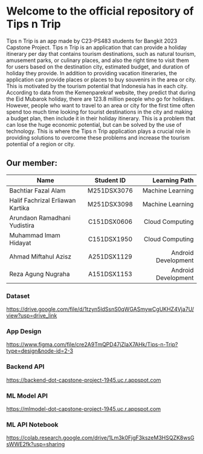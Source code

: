# Welcome to the official repository of Tips n Trip
Tips n Trip is an app made by C23-PS483 students for Bangkit 2023 Capstone Project.
Tips n Trip is an application that can provide a holiday itinerary per day that contains tourism destinations, such as natural tourism, amusement parks, or culinary places, and also the right time to visit them for users based on the destination city, estimated budget, and duration of holiday they provide. In addition to providing vacation itineraries, the application can provide places or places to buy souvenirs in the area or city. This is motivated by the tourism potential that Indonesia has in each city. According to data from the Kemenparekraf website, they predict that during the Eid Mubarok holiday, there are 123.8 million people who go for holidays. However, people who want to travel to an area or city for the first time often spend too much time looking for tourist destinations in the city and making a budget plan, then include it in their holiday itinerary. This is a problem that can lose the huge economic potential, but can be solved by the use of technology. This is where the Tips n Trip application plays a crucial role in providing solutions to overcome these problems and increase the tourism potential of a region or city.

## Our member:

| Name        | Student ID           | Learning Path  |
| ------------- |:-------------:| -----:|
| Bachtiar Fazal Alam | M251DSX3076 |  Machine Learning |
| Halif Fachrizal Erliawan Kartika | M251DSX3098 |  Machine Learning |
| Arundaon Ramadhani Yudistira | C151DSX0606 | Cloud Computing |
| Muhammad Imam Hidayat | C151DSX1950 | Cloud Computing |
| Ahmad Miftahul Azisz | A251DSX1129 | Android Development |
| Reza Agung Nugraha | A151DSX1153 | Android Development |

### Dataset
https://drive.google.com/file/d/1tzyn5ldSsnS0qWGASmywCgUKHZ4Vja7U/view?usp=drive_link
### App Design
https://www.figma.com/file/cre2A9TmQPD47jZIaX7AHk/Tips-n-Trip?type=design&node-id=2-3
### Backend API
https://backend-dot-capstone-project-1945.uc.r.appspot.com
### ML Model API
https://mlmodel-dot-capstone-project-1945.uc.r.appspot.com
### ML API Notebook
https://colab.research.google.com/drive/1Lm3k0FjgF3kszeM3HSQZK8wsGsWWE2fk?usp=sharing
